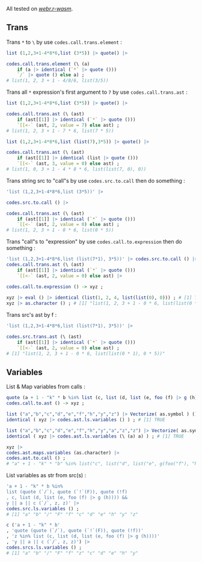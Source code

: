 All tested on [*webr.r-wasm*](https://webr.r-wasm.org/latest).

## Trans

Trans `*` to `\` by use `codes.call.trans.element` :

~~~ r
list (1,2,3+1-4*8*6,list (3*5)) |> quote() |> 

codes.call.trans.element (\ (a) 
	if (a |> identical (`*` |> quote ())) 
	`/` |> quote () else a) ;
# list(1, 2, 3 + 1 - 4/8/6, list(3/5))
~~~

Trans all `*` expression's first argument to `7` by use `codes.call.trans.ast` :

~~~ r
list (1,2,3+1-4*8*6,list (3*5)) |> quote() |> 

codes.call.trans.ast (\ (ast) 
	if (ast[[1]] |> identical (`*` |> quote ())) 
	`[[<-` (ast, 2, value = 7) else ast) ;
# list(1, 2, 3 + 1 - 7 * 6, list(7 * 5))

list (1,2,3+1-4*8*6,list (list(7),3*5)) |> quote() |> 

codes.call.trans.ast (\ (ast) 
	if (ast[[1]] |> identical (list |> quote ())) 
	`[[<-` (ast, 3, value = 0) else ast) ;
# list(1, 0, 3 + 1 - 4 * 8 * 6, list(list(7, 0), 0))
~~~

Trans string src to "call"s by use `codes.src.to.call` then do something :

~~~ r
'list (1,2,3+1-4*8*6,list (3*5))' |>

codes.src.to.call () |> 

codes.call.trans.ast (\ (ast) 
	if (ast[[1]] |> identical (`*` |> quote ())) 
	`[[<-` (ast, 2, value = 0) else ast) ;
# list(1, 2, 3 + 1 - 0 * 6, list(0 * 5))
~~~

Trans "call"s to "expression" by use `codes.call.to.expression` then do something :

~~~ r
'list (1,2,3+1-4*8*6,list (list(7*1), 3*5))' |> codes.src.to.call () |> 
codes.call.trans.ast (\ (ast) 
	if (ast[[1]] |> identical (`*` |> quote ())) 
	`[[<-` (ast, 2, value = 0) else ast) |> 

codes.call.to.expression () -> xyz ;
	
xyz |> eval () |> identical (list(1, 2, 4, list(list(0), 0))) ; # [1] TRUE
xyz |> as.character () ; # [1] "list(1, 2, 3 + 1 - 0 * 6, list(list(0 * 1), 0 * 5))"
~~~

Trans src's ast by f : 

~~~ r
'list (1,2,3+1-4*8*6,list (list(7*1), 3*5))' |> 

codes.src.trans.ast (\ (ast) 
	if (ast[[1]] |> identical (`*` |> quote ())) 
	`[[<-` (ast, 2, value = 0) else ast) ;
# [1] "list(1, 2, 3 + 1 - 0 * 6, list(list(0 * 1), 0 * 5))"
~~~


## Variables

List & Map variables from calls : 

~~~ r
quote (a + 1 - "k" * b %in% list (c, list (d, list (e, foo (f) |> g (h)))) && y || a || c (z, z)) |> 
codes.call.to.ast () -> xyz ;

list ("a","b","c","d","e","f","h","y","z") |> Vectorize( as.symbol ) () |> 
identical ( xyz |> codes.ast.ls.variables () ) ; # [1] TRUE

list ("a","b","c","d","e","f","h","y","a","z","z") |> Vectorize( as.symbol ) () |> 
identical ( xyz |> codes.ast.ls.variables (\ (a) a) ) ; # [1] TRUE

xyz |> 
codes.ast.maps.variables (as.character) |> 
codes.ast.to.call () ;
# "a" + 1 - "k" * "b" %in% list("c", list("d", list("e", g(foo("f"), "h")))) && "y" || "a" || c("z", "z")
~~~

List variables as str from src(s) : 

~~~ r
'a + 1 - "k" * b %in% 
list (quote (`/`), quote (`!`(F)), quote (!f)
, c, list (d, list (e, foo (f) |> g (h)))) && 
y || a || c (`/`, z, z)' |> 
codes.src.ls.variables () ;
# [1] "a" "b" "/" "F" "f" "c" "d" "e" "h" "y" "z"

c ('a + 1 - "k" * b'
, 'quote (quote (`/`), quote (`!`(F)), quote (!f))'
, 'z %in% list (c, list (d, list (e, foo (f) |> g (h))))'
, 'y || a || c (`/`, z, z)') |> 
codes.srcs.ls.variables () ;
# [1] "a" "b" "/" "F" "f" "z" "c" "d" "e" "h" "y"
~~~

